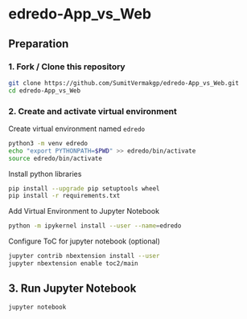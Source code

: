# edredo-App_vs_Web

## Preparation

### 1. Fork / Clone this repository

```bash
git clone https://github.com/SumitVermakgp/edredo-App_vs_Web.git
cd edredo-App_vs_Web
```


### 2. Create and activate virtual environment

Create virtual environment named `edredo`
```bash
python3 -m venv edredo
echo "export PYTHONPATH=$PWD" >> edredo/bin/activate
source edredo/bin/activate
```
Install python libraries

```bash
pip install --upgrade pip setuptools wheel
pip install -r requirements.txt
```

Add Virtual Environment to Jupyter Notebook

```bash
python -m ipykernel install --user --name=edredo
``` 

Configure ToC for jupyter notebook (optional)

```bash
jupyter contrib nbextension install --user
jupyter nbextension enable toc2/main
```

## 3. Run Jupyter Notebook

```bash
jupyter notebook
```

